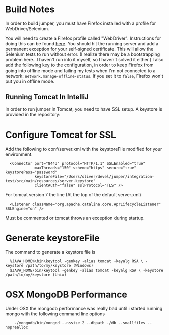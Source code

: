 Build Notes
===========

In order to build jumper, you must have Firefox installed with a profile for WebDriver/Selenium.

You will need to create a Firefox profile called "WebDriver".  Instructions for doing this can be found [here](http://www.qaautomation.net/?p=45).  You should hit the running server and add a permanent exception for your self-signed certificate.  This will allow the Selenium tests to run without error.  (I realize there may be a bootstrapping problem here...I haven't run into it myself, so I haven't solved it either.)  I also add the following key to the configuration, in order to keep Firefox from going into offline mode and failing my tests when I'm not connected to a network: `network.manage-offline-status`.  If you set it to `false`, Firefox won't put you in offline mode.


Running Tomcat In IntelliJ
--------------------------

In order to run jumper in Tomcat, you need to have SSL setup. A keystore is provided in the repository:

# Configure Tomcat for SSL
Add the following to conf/server.xml with the keystoreFile modified for your environment.

      <Connector port="8443" protocol="HTTP/1.1" SSLEnabled="true"
                 maxThreads="150" scheme="https" secure="true" keystorePass="password"
                 keystoreFile="/Users/oliver/devel/jumper/integration-test/src/main/resources/server.keystore"
                 clientAuth="false" sslProtocol="TLS" />

For tomcat version 7 the line (At the top of the default server.xml)

      <Listener className="org.apache.catalina.core.AprLifecycleListener" SSLEngine="on" />

Must be commented or tomcat throws an exception during startup.

# Generate keystoreFile
The command to generate a keystore file is

      %JAVA_HOME%\bin\keytool -genkey -alias tomcat -keyalg RSA \ -keystore /path/to/my/keystore (Windows)
      $JAVA_HOME/bin/keytool -genkey -alias tomcat -keyalg RSA \ -keystore /path/to/my/keystore (Unix)

# OSX MongoDB Performance

Under OSX the mongodb performance was really bad until i started running mongo with the following command
line options

        ./mongodb/bin/mongod --nssize 2 --dbpath ./db --smallfiles --noprealloc


